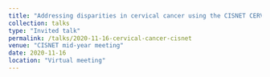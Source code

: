 ```yaml
---
title: "Addressing disparities in cervical cancer using the CISNET CERVIX Collaborative (C3) model"
collection: talks
type: "Invited talk"
permalink: /talks/2020-11-16-cervical-cancer-cisnet
venue: "CISNET mid-year meeting"
date: 2020-11-16
location: "Virtual meeting"
---
```


